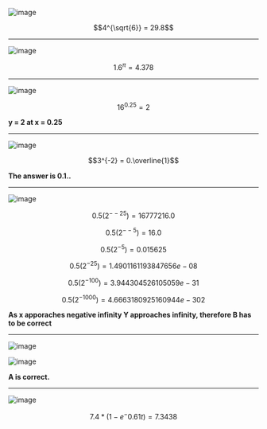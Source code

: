 ![image](https://github.com/user-attachments/assets/e33d1159-18f0-4bcd-b258-3f306b1bef16)

$$4^{\sqrt{6}} = 29.8$$

***

![image](https://github.com/user-attachments/assets/820cdf61-2d53-43d5-9608-d347344214e4)

$$1.6^{\pi} = 4.378$$

***

![image](https://github.com/user-attachments/assets/9b2e6eff-82fe-4a76-8a74-f397b6569f59)

$$16^{0.25} = 2$$


**y = 2 at x = 0.25**

***

![image](https://github.com/user-attachments/assets/cf2d2f76-b89c-4941-9ddb-2638ce4d63a1)

$$3^{-2} = 0.\overline{1}$$

**The answer is 0.1..**

***

![image](https://github.com/user-attachments/assets/b5b3c271-04b0-4706-a7a2-25fcb9c77db4)


$$0.5\left(2^{--25} \right) = 16777216.0$$

$$0.5\left(2^{--5} \right) = 16.0$$

$$0.5\left(2^{-5} \right) = 0.015625$$

$$0.5\left(2^{-25} \right) = 1.4901161193847656e-08$$

$$0.5\left(2^{-100} \right) = 3.944304526105059e-31$$

$$0.5\left(2^{-1000} \right) = 4.6663180925160944e-302$$

**As x apporaches negative infinity Y approaches infinity, therefore B has to be correct**

***

![image](https://github.com/user-attachments/assets/8d58772a-84b4-4d5b-ad62-7a817f4eb189)


![image](https://github.com/user-attachments/assets/e2e0a1bb-a853-4b5e-aa24-9803e5d0fa68)

**A is correct.**

***

![image](https://github.com/user-attachments/assets/cbb5865b-2f79-41ea-9139-8e0e9f036c86)

$$7.4 * \left( 1 -e^-0.61t\right) = 7.3438$$
